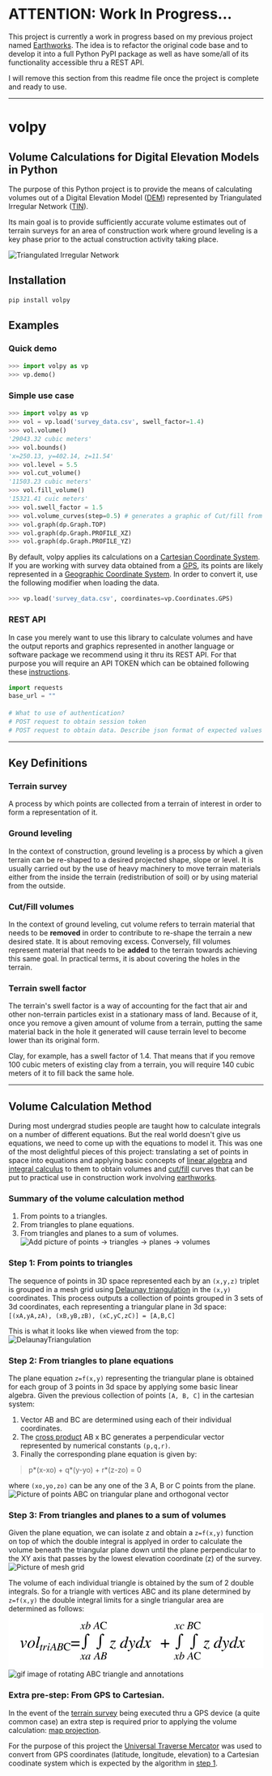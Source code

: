 # ATTENTION: Work In Progress...
This project is currently a work in progress based on my previous project named [Earthworks](https://github.com/agu3rra/earthworks). The idea is to refactor the original code base and to develop it into a full Python PyPI package as well as have some/all of its functionality accessible thru a REST API.

I will remove this section from this readme file once the project is complete and ready to use.

---

# volpy

## Volume Calculations for Digital Elevation Models in Python

The purpose of this Python project is to provide the means of calculating volumes out of a Digital Elevation Model ([DEM](https://en.wikipedia.org/wiki/Digital_elevation_model)) represented by Triangulated Irregular Network ([TIN](https://en.wikipedia.org/wiki/Triangulated_irregular_network)).

Its main goal is to provide sufficiently accurate volume estimates out of terrain surveys for an area of construction work where ground leveling is a key phase prior to the actual construction activity taking place.

![Triangulated Irregular Network](https://upload.wikimedia.org/wikipedia/commons/thumb/1/1f/Delaunay-Triangulation.svg/300px-Delaunay-Triangulation.svg.png)

## Installation
```bash
pip install volpy
```

## Examples

### Quick demo

```Python
>>> import volpy as vp
>>> vp.demo()
```

### Simple use case

```Python
>>> import volpy as vp
>>> vol = vp.load('survey_data.csv', swell_factor=1.4)
>>> vol.volume()
'29043.32 cubic meters'
>>> vol.bounds()
'x=250.13, y=402.14, z=11.54'
>>> vol.level = 5.5
>>> vol.cut_volume()
'11503.23 cubic meters'
>>> vol.fill_volume()
'15321.41 cuic meters'
>>> vol.swell_factor = 1.5
>>> vol.volume_curves(step=0.5) # generates a graphic of Cut/fill from the base level to the highest using level steps of 0.5 meters
>>> vol.graph(dp.Graph.TOP)
>>> vol.graph(dp.Graph.PROFILE_XZ)
>>> vol.graph(dp.Graph.PROFILE_YZ)
```

By default, volpy applies its calculations on a [Cartesian Coordinate System](https://en.wikipedia.org/wiki/Cartesian_coordinate_system). If you are working with survey data obtained from a [GPS](https://en.wikipedia.org/wiki/Global_Positioning_System), its points are likely represented in a [Geographic Coordinate System](https://en.wikipedia.org/wiki/Geographic_coordinate_system). In order to convert it, use the following modifier when loading the data.

```Python
>>> vp.load('survey_data.csv', coordinates=vp.Coordinates.GPS)
```

### REST API

In case you merely want to use this library to calculate volumes and have the output reports and graphics represented in another language or software package we recommend using it thru its REST API. For that purpose you will require an API TOKEN which can be obtained following these [instructions]().

```Python
import requests
base_url = ""

# What to use of authentication?
# POST request to obtain session token
# POST request to obtain data. Describe json format of expected values and response json data
```

---

## Key Definitions

### Terrain survey
A process by which points are collected from a terrain of interest in order to form a representation of it.

### Ground leveling
In the context of construction, ground leveling is a process by which a given terrain can be re-shaped to a desired projected shape, slope or level. It is usually carried out by the use of heavy machinery to move terrain materials either from the inside the terrain (redistribution of soil) or by using material from the outside.

### Cut/Fill volumes
In the context of ground leveling, cut volume refers to terrain material that needs to be **removed** in order to contribute to re-shape the terrain a new desired state. It is about removing excess. Conversely, fill volumes represent material that needs to be **added** to the terrain towards achieving this same goal. In practical terms, it is about covering the holes in the terrain.

### Terrain swell factor
The terrain's swell factor is a way of accounting for the fact that air and other non-terrain particles exist in a stationary mass of land. Because of it, once you remove a given amount of volume from a terrain, putting the same material back in the hole it generated will cause terrain level to become lower than its original form.

Clay, for example, has a swell factor of 1.4. That means that if you remove 100 cubic meters of existing clay from a terrain, you will require 140 cubic meters of it to fill back the same hole.

---

## Volume Calculation Method

During most undergrad studies people are taught how to calculate integrals on a number of different equations. But the real world doesn't give us equations, we need to come up with the equations to model it. This was one of the most delightful pieces of this project: translating a set of points in space into equations and applying basic concepts of [linear algebra](https://en.wikipedia.org/wiki/Linear_algebra) and [integral calculus](https://en.wikipedia.org/wiki/Integral) to them to obtain volumes and [cut/fill](https://en.wikipedia.org/wiki/Cut_and_fill) curves that can be put to practical use in construction work involving [earthworks](https://en.wikipedia.org/wiki/Earthworks_(engineering)).

### Summary of the volume calculation method
1. From points to a triangles.
2. From triangles to plane equations.
3. From triangles and planes to a sum of volumes.
![Add picture of points -> triangles -> planes -> volumes]()

### Step 1: From points to triangles
The sequence of points in 3D space represented each by an `(x,y,z)` triplet is grouped in a mesh grid using [Delaunay triangulation](https://en.wikipedia.org/wiki/Delaunay_triangulation) in the `(x,y)` coordinates. This process outputs a collection of points grouped in 3 sets of 3d coordinates, each representing a triangular plane in 3d space:  
`[(xA,yA,zA), (xB,yB,zB), (xC,yC,zC)] = [A,B,C]`  

This is what it looks like when viewed from the top:  
![DelaunayTriangulation](https://upload.wikimedia.org/wikipedia/commons/c/c4/Delaunay_Triangulation_%28100_Points%29.svg)

### Step 2: From triangles to plane equations
The plane equation `z=f(x,y)` representing the triangular plane is obtained for each group of 3 points in 3d space by applying some basic linear algebra. Given the previous collection of points `[A, B, C]` in the cartesian system:  
1. Vector AB and BC are determined using each of their individual coordinates.
2. The [cross product](https://en.wikipedia.org/wiki/Cross_product) AB x BC generates a perpendicular vector represented by numerical constants `(p,q,r)`.
3. Finally the corresponding plane equation is given by:  
> p*(x-xo) + q*(y-yo) + r*(z-zo) = 0

where `(xo,yo,zo)` can be any one of the 3 A, B or C points from the plane.  
![Picture of points ABC on triangular plane and orthogonal vector]()

### Step 3: From triangles and planes to a sum of volumes
Given the plane equation, we can isolate z and obtain a `z=f(x,y)` function on top of which the double integral is applyed in order to calculate the volume beneath the triangular plane down until the plane perpendicular to the XY axis that passes by the lowest elevation coordinate (z) of the survey.  
![Picture of mesh grid]()

The volume of each individual triangle is obtained by the sum of 2 double integrals. So for a triangle with vertices ABC and its plane determined by `z=f(x,y)` the double integral limits for a single triangular area are determined as follows:  
![vol_triABC](images/Vol_triABC.jpg)  
![gif image of rotating ABC triangle and annotations]()

### Extra pre-step: From GPS to Cartesian.
In the event of the [terrain survey](###-Terrain-survey) being executed thru a GPS device (a quite common case) an extra step is required prior to applying the volume calculation: [map projection](https://en.wikipedia.org/wiki/Map_projection).

For the purpose of this project the [Universal Traverse Mercator](https://en.wikipedia.org/wiki/Universal_Transverse_Mercator_coordinate_system) was used to convert from GPS coordinates (latitude, longitude, elevation) to a Cartesian coodinate system which is expected by the algorithm in [step 1](###-Step-1:-From-points-to-triangles).